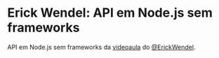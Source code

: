 # Erick Wendel: API em Node.js sem frameworks

API em Node.js sem frameworks da [videoaula](https://www.youtube.com/watch?v=NxHY14rMPvc&ab_channel=ErickWendel) do [@ErickWendel](https://github.com/ErickWendel).

